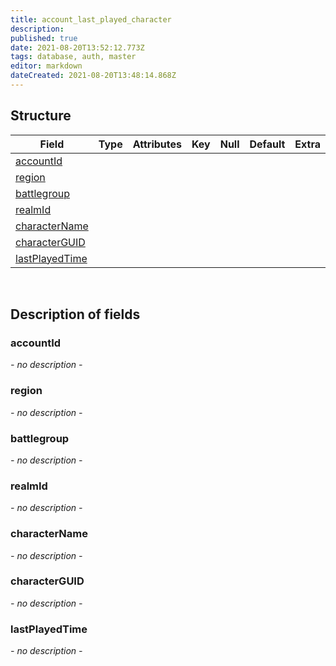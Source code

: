 ```yaml
---
title: account_last_played_character
description: 
published: true
date: 2021-08-20T13:52:12.773Z
tags: database, auth, master
editor: markdown
dateCreated: 2021-08-20T13:48:14.868Z
---
```


## Structure

| Field | Type | Attributes | Key | Null | Default | Extra | Comment |
|---|---|---|---|---|---|---|---|
| [accountId](#) |  |  |  |  |  |  |  |
| [region](#) |  |  |  |  |  |  |  |
| [battlegroup](#) |  |  |  |  |  |  |  |
| [realmId](#) |  |  |  |  |  |  |  |
| [characterName](#) |  |  |  |  |  |  |  |
| [characterGUID](#) |  |  |  |  |  |  |  |
| [lastPlayedTime](#) |  |  |  |  |  |  |  |

&nbsp;
## Description of fields

### accountId
*- no description -*
&nbsp;

### region
*- no description -*
&nbsp;

### battlegroup
*- no description -*
&nbsp;

### realmId
*- no description -*
&nbsp;

### characterName
*- no description -*
&nbsp;

### characterGUID
*- no description -*
&nbsp;

### lastPlayedTime
*- no description -*
&nbsp;
